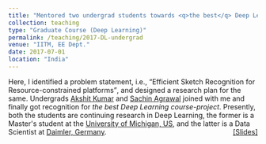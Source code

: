 ```yaml
---
title: "Mentored two undergrad students towards <q>the best</q> Deep Learning course-project"
collection: teaching
type: "Graduate Course (Deep Learning)"
permalink: /teaching/2017-DL-undergrad
venue: "IITM, EE Dept."
date: 2017-07-01
location: "India"
---
```

<p style="text-align:left;">
   Here, I identified a problem statement, i.e., <q>Efficient Sketch Recognition for Resource-constrained platforms</q>, and designed a research plan for the same. Undergrads <a href="https://www.linkedin.com/in/akshitkumar">Akshit Kumar</a> and <a href="https://in.linkedin.com/in/sachin-agrawal-b33837b9">Sachin Agrawal</a> joined with me and finally got recognition for <i>the best Deep Learning course-project</i>. Presently, both the students are continuing research in Deep Learning, the former is a Master's student at the <a href="https://umich.edu/">University of Michigan, US</a>, and the latter is a Data Scientist at  <a href="https://www.daimler.com/career/graduates/">Daimler, Germany</a>.
    <span style="float:right;">
         <a href="https://drive.google.com/open?id=1Nq6xaKSR0Uem0Qs2V-1yC_SuMH2qeRuH">&#91;Slides&#93;</a>  
    </span>
</p>
